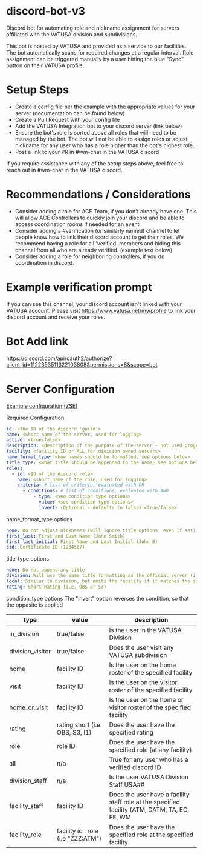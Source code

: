 # discord-bot-v3

Discord bot for automating role and nickname assignment for servers affiliated with the VATUSA division and subdivisions.

This bot is hosted by VATUSA and provided as a service to our facilities. The bot automatically scans for required changes at a regular interval. Role assignment can be triggered manually by a user hitting the blue "Sync" button on their VATUSA profile.

# Setup Steps
- Create a config file per the example with the appropriate values for your server (documentation can be found below)
- Create a Pull Request with your config file
- Add the VATUSA Integration bot to your discord server (link below)
- Ensure the bot's role is sorted above all roles that will need to be managed by the bot. The bot will not be able to assign roles or adjust nickname for any user who has a role higher than the bot's highest role.
- Post a link to your PR in #wm-chat in the VATUSA discord

If you require assistance with any of the setup steps above, feel free to reach out in #wm-chat in the VATUSA discord.

# Recommendations / Considerations
- Consider adding a role for ACE Team, if you don't already have one. This will allow ACE Controllers to quickly join your discord and be able to access coordination rooms if needed for an event.
- Consider adding a #verification (or similarly named) channel to let people know how to link their discord account to get their roles. We recommend having a role for all 'verified' members and hiding this channel from all who are already verified. (example text below)
- Consider adding a role for neighboring controllers, if you do coordination in discord.

# Example verification prompt
If you can see this channel, your discord account isn't linked with your VATUSA account. Please visit https://www.vatusa.net/my/profile to link your discord account and receive your roles.

# Bot Add link
https://discord.com/api/oauth2/authorize?client_id=1122353511322103808&permissions=8&scope=bot

# Server Configuration
[Example configuration (ZSE)](https://github.com/VATUSA/discord-bot-v3/blob/main/config/servers/zse.yaml)

Required Configuration 
```yaml
id: <The ID of the discord 'guild'>
name: <Short name of the server, used for logging>
active: <true/false>
description: <description of the purpose of the server - not used programmatically>
facility: <facility ID or ALL for division owned servers>
name_format_type: <how names should be formatted, see options below>
title_type: <what title should be appended to the name, see options below>
roles: 
  - id: <ID of the discord role>
    name: <short name of the role, used for logging>
    criteria: # list of criteria, evaluated with OR
      - conditions: # list of conditions, evaluated with AND
          - type: <see condition type options>
            value: <see condition type options>
            invert: (Optional - defaults to false) <true/false>
```

name_format_type options
```yaml
none: Do not adjust nicknames (will ignore title options, even if set)
first_last: First and Last Name (John Smith)
first_last_initial: First Name and Last Initial (John S)
cid: Certificate ID (1234567)
```

title_type options
```yaml
none: Do not append any title
division: Will use the same title formatting as the official server (i.e. ZZZ EC or ZZZ S3)
local: Similar to division, but omits the facility if it matches the server's facility.
rating: Short Rating (i.e. OBS or S3)
```

condition_type options
  The "invert" option reverses the condition, so that the opposite is applied

| type             | value                              | description                                                                                   |
|------------------|------------------------------------|-----------------------------------------------------------------------------------------------|
| in_division      | true/false                         | Is the user in the VATUSA Division                                                            |
| division_visitor | true/false                         | Does the user visit any VATUSA subdivision                                                    |
| home             | facility ID                        | Is the user on the home roster of the specified facility                                      |
| visit            | facility ID                        | Is the user on the visitor roster of the specified facility                                   |
| home_or_visit    | facility ID                        | Is the user on the home or visitor roster of the specified facility                           |
| rating           | rating short (i.e. OBS, S3, I1)    | Does the user have the specified rating                                                       | 
| role             | role ID                            | Does the user have the specified role (at any facility)                                       |
| all              | n/a                                | True for any user who has a verified discord ID                                               |
| division_staff   | n/a                                | Is the user VATUSA Division Staff USA##                                                       |
| facility_staff   | facility ID                        | Does the user have a facility staff role at the specified facility (ATM, DATM, TA, EC, FE, WM |
| facility_role    | facility id : role (i.e "ZZZ:ATM") | Does the user have the specified role at the specified facility                               |

